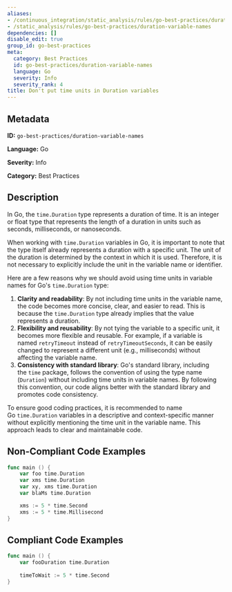 ```yaml
---
aliases:
- /continuous_integration/static_analysis/rules/go-best-practices/duration-variable-names
- /static_analysis/rules/go-best-practices/duration-variable-names
dependencies: []
disable_edit: true
group_id: go-best-practices
meta:
  category: Best Practices
  id: go-best-practices/duration-variable-names
  language: Go
  severity: Info
  severity_rank: 4
title: Don't put time units in Duration variables
---
```

<!--  SOURCED FROM https://github.com/DataDog/datadog-static-analyzer-rule-docs -->


## Metadata
**ID:** `go-best-practices/duration-variable-names`

**Language:** Go

**Severity:** Info

**Category:** Best Practices

## Description
In Go, the `time.Duration` type represents a duration of time. It is an integer or float type that represents the length of a duration in units such as seconds, milliseconds, or nanoseconds.

When working with `time.Duration` variables in Go, it is important to note that the type itself already represents a duration with a specific unit. The unit of the duration is determined by the context in which it is used. Therefore, it is not necessary to explicitly include the unit in the variable name or identifier.

Here are a few reasons why we should avoid using time units in variable names for Go's `time.Duration` type:

1.  **Clarity and readability**: By not including time units in the variable name, the code becomes more concise, clear, and easier to read. This is because the `time.Duration` type already implies that the value represents a duration.
2.  **Flexibility and reusability**: By not tying the variable to a specific unit, it becomes more flexible and reusable. For example, if a variable is named `retryTimeout` instead of `retryTimeoutSeconds`, it can be easily changed to represent a different unit (e.g., milliseconds) without affecting the variable name.
3.  **Consistency with standard library**: Go's standard library, including the `time` package, follows the convention of using the type name (`Duration`) without including time units in variable names. By following this convention, our code aligns better with the standard library and promotes code consistency.

To ensure good coding practices, it is recommended to name Go `time.Duration` variables in a descriptive and context-specific manner without explicitly mentioning the time unit in the variable name. This approach leads to clear and maintainable code.


## Non-Compliant Code Examples
```go
func main () {
    var foo time.Duration
    var xms time.Duration
    var xy, xms time.Duration
    var blaMs time.Duration

    xms := 5 * time.Second
    xms := 5 * time.Millisecond
}
```

## Compliant Code Examples
```go
func main () {
    var fooDuration time.Duration
    
    timeToWait := 5 * time.Second
}
```
